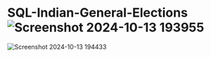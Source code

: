 # SQL-Indian-General-Elections![Screenshot 2024-10-13 193955](https://github.com/user-attachments/assets/0004f1bf-54b3-460f-9537-321ee9eb6e5e)
![Screenshot 2024-10-13 194433](https://github.com/user-attachments/assets/6a6d0026-1971-41a8-a102-a426db4d7f16)
